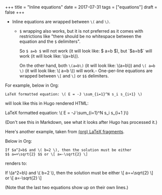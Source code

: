 +++
title = "Inline equations"
date = 2017-07-31
tags = ["equations"]
draft = false
+++

-   Inline equations are wrapped between `\(` and `\)`.
    -   `$` wrapping also works, but it is not preferred as it comes with
        restrictions like "there should be no whitespace between the
        equation and the `$` delimiters".

        So `$ a=b $` will not work (it will look like: $ a=b $), but
        `$a=b$` will work (it will look like: \\(a=b\\)).

        On the other hand, both `\(a=b\)` (it will look like: \\(a=b\\)) and
        `\( a=b \)` (it will look like: \\( a=b \\)) will work.-   One-per-line equations are wrapped between `\[` and `\]` or `$$`
    delimiters.

<!--listend-->

For example, below in Org:

```text
LaTeX formatted equation: \( E = -J \sum_{i=1}^N s_i s_{i+1} \)
```

will look like this in Hugo rendered HTML:

LaTeX formatted equation: \\( E = -J \sum\_{i=1}^N s\_i s\_{i+1 }\\)

(Don't see this in Markdown, see what it looks after Hugo has
processed it.)

Here's another example, taken from [(org) LaTeX fragments](http://orgmode.org/manual/LaTeX-fragments.html).

Below in Org:

```text
If $a^2=b$ and \( b=2 \), then the solution must be either
$$ a=+\sqrt{2} $$ or \[ a=-\sqrt{2} \]
```

renders to:

If \\(a^2=b\\) and \\( b=2 \\), then the solution must be either
\\[ a=+\sqrt{2} \\] or \\[ a=-\sqrt{2} \\]

(Note that the last two equations show up on their own lines.)
